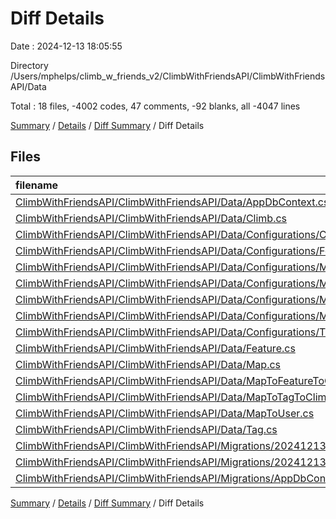 # Diff Details

Date : 2024-12-13 18:05:55

Directory /Users/mphelps/climb_w_friends_v2/ClimbWithFriendsAPI/ClimbWithFriendsAPI/Data

Total : 18 files,  -4002 codes, 47 comments, -92 blanks, all -4047 lines

[Summary](results.md) / [Details](details.md) / [Diff Summary](diff.md) / Diff Details

## Files
| filename | language | code | comment | blank | total |
| :--- | :--- | ---: | ---: | ---: | ---: |
| [ClimbWithFriendsAPI/ClimbWithFriendsAPI/Data/AppDbContext.cs](/ClimbWithFriendsAPI/ClimbWithFriendsAPI/Data/AppDbContext.cs) | C# | 41 | 5 | 10 | 56 |
| [ClimbWithFriendsAPI/ClimbWithFriendsAPI/Data/Climb.cs](/ClimbWithFriendsAPI/ClimbWithFriendsAPI/Data/Climb.cs) | C# | 70 | 0 | 8 | 78 |
| [ClimbWithFriendsAPI/ClimbWithFriendsAPI/Data/Configurations/ClimbConfiguration.cs](/ClimbWithFriendsAPI/ClimbWithFriendsAPI/Data/Configurations/ClimbConfiguration.cs) | C# | 52 | 3 | 8 | 63 |
| [ClimbWithFriendsAPI/ClimbWithFriendsAPI/Data/Configurations/FeatureConfiguration.cs](/ClimbWithFriendsAPI/ClimbWithFriendsAPI/Data/Configurations/FeatureConfiguration.cs) | C# | 97 | 1 | 6 | 104 |
| [ClimbWithFriendsAPI/ClimbWithFriendsAPI/Data/Configurations/MapConfiguration.cs](/ClimbWithFriendsAPI/ClimbWithFriendsAPI/Data/Configurations/MapConfiguration.cs) | C# | 57 | 1 | 5 | 63 |
| [ClimbWithFriendsAPI/ClimbWithFriendsAPI/Data/Configurations/MapToFeatureToClimbConfiguration.cs](/ClimbWithFriendsAPI/ClimbWithFriendsAPI/Data/Configurations/MapToFeatureToClimbConfiguration.cs) | C# | 29 | 2 | 5 | 36 |
| [ClimbWithFriendsAPI/ClimbWithFriendsAPI/Data/Configurations/MapToTagToClimbConfiguration.cs](/ClimbWithFriendsAPI/ClimbWithFriendsAPI/Data/Configurations/MapToTagToClimbConfiguration.cs) | C# | 29 | 16 | 11 | 56 |
| [ClimbWithFriendsAPI/ClimbWithFriendsAPI/Data/Configurations/MapToUserConfiguration.cs](/ClimbWithFriendsAPI/ClimbWithFriendsAPI/Data/Configurations/MapToUserConfiguration.cs) | C# | 27 | 16 | 9 | 52 |
| [ClimbWithFriendsAPI/ClimbWithFriendsAPI/Data/Configurations/TagConfiguration.cs](/ClimbWithFriendsAPI/ClimbWithFriendsAPI/Data/Configurations/TagConfiguration.cs) | C# | 57 | 1 | 9 | 67 |
| [ClimbWithFriendsAPI/ClimbWithFriendsAPI/Data/Feature.cs](/ClimbWithFriendsAPI/ClimbWithFriendsAPI/Data/Feature.cs) | C# | 39 | 4 | 12 | 55 |
| [ClimbWithFriendsAPI/ClimbWithFriendsAPI/Data/Map.cs](/ClimbWithFriendsAPI/ClimbWithFriendsAPI/Data/Map.cs) | C# | 15 | 0 | 3 | 18 |
| [ClimbWithFriendsAPI/ClimbWithFriendsAPI/Data/MapToFeatureToClimb.cs](/ClimbWithFriendsAPI/ClimbWithFriendsAPI/Data/MapToFeatureToClimb.cs) | C# | 12 | 1 | 4 | 17 |
| [ClimbWithFriendsAPI/ClimbWithFriendsAPI/Data/MapToTagToClimb.cs](/ClimbWithFriendsAPI/ClimbWithFriendsAPI/Data/MapToTagToClimb.cs) | C# | 12 | 1 | 4 | 17 |
| [ClimbWithFriendsAPI/ClimbWithFriendsAPI/Data/MapToUser.cs](/ClimbWithFriendsAPI/ClimbWithFriendsAPI/Data/MapToUser.cs) | C# | 11 | 1 | 3 | 15 |
| [ClimbWithFriendsAPI/ClimbWithFriendsAPI/Data/Tag.cs](/ClimbWithFriendsAPI/ClimbWithFriendsAPI/Data/Tag.cs) | C# | 16 | 1 | 7 | 24 |
| [ClimbWithFriendsAPI/ClimbWithFriendsAPI/Migrations/20241213050016_AddFeatures.Designer.cs](/ClimbWithFriendsAPI/ClimbWithFriendsAPI/Migrations/20241213050016_AddFeatures.Designer.cs) | C# | -2,107 | -2 | -84 | -2,193 |
| [ClimbWithFriendsAPI/ClimbWithFriendsAPI/Migrations/20241213050016_AddFeatures.cs](/ClimbWithFriendsAPI/ClimbWithFriendsAPI/Migrations/20241213050016_AddFeatures.cs) | C# | -354 | -3 | -28 | -385 |
| [ClimbWithFriendsAPI/ClimbWithFriendsAPI/Migrations/AppDbContextModelSnapshot.cs](/ClimbWithFriendsAPI/ClimbWithFriendsAPI/Migrations/AppDbContextModelSnapshot.cs) | C# | -2,105 | -1 | -84 | -2,190 |

[Summary](results.md) / [Details](details.md) / [Diff Summary](diff.md) / Diff Details